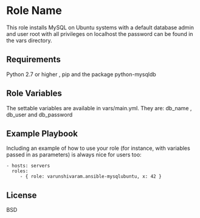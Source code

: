 Role Name
=========

This role installs MySQL on Ubuntu systems with a default database admin and user root with all privileges on localhost the password can be found in the vars directory.

Requirements
------------
Python 2.7 or higher , pip and the package python-mysqldb

Role Variables
--------------

The settable variables are available in vars/main.yml. They are:
db_name , db_user and db_password

Example Playbook
----------------

Including an example of how to use your role (for instance, with variables passed in as parameters) is always nice for users too:

    - hosts: servers
      roles:
         - { role: varunshivaram.ansible-mysqlubuntu, x: 42 }

License
-------

BSD
